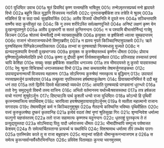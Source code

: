 001	युधिष्ठिर उवाच
001a	श्रुतं प्रियमिदं कृष्ण यत्त्वमर्हसि भाषितुम्
001c	तन्मेऽमृतरसप्रख्यं मनो ह्लादयते विभो
002a	बहूनि किल युद्धानि विजयस्य नराधिपैः
002c	पुनरासन्हृषीकेश तत्र तत्रेति मे श्रुतम्
003a	मन्निमित्तं हि स सदा पार्थः सुखविवर्जितः
003c	अतीव विजयो धीमानिति मे दूयते मनः
004a	सञ्चिन्तयामि वार्ष्णेय सदा कुन्तीसुतं रहः
004c	किं नु तस्य शरीरेऽस्ति सर्वलक्षणपूजिते
004e	अनिष्टं लक्षणं कृष्ण येन दुःखान्युपाश्नुते
005a	अतीव दुःखभागी स सततं कुन्तिनन्दनः
005c	न च पश्यामि बीभत्सोर्निन्द्यं गात्रेषु किञ्चन
005e	श्रोतव्यं चेन्मयैतद्वै तन्मे व्याख्यातुमर्हसि
006a	इत्युक्तः स हृषीकेशो ध्यात्वा सुमहदन्तरम्
006c	राजानं भोजराजन्यवर्धनो विष्णुरब्रवीत्
007a	न ह्यस्य नृपते किञ्चिदनिष्टमुपलक्षये
007c	ऋते पुरुषसिंहस्य पिण्डिकेऽस्यातिकायतः
008a	ताभ्यां स पुरुषव्याघ्रो नित्यमध्वसु युज्यते
008c	न ह्यन्यदनुपश्यामि येनासौ दुःखभाग्जयः
009a	इत्युक्तः स कुरुश्रेष्ठस्तथ्यं कृष्णेन धीमता
009c	प्रोवाच वृष्णिशार्दूलमेवमेतदिति प्रभो
010a	कृष्णा तु द्रौपदी कृष्णं तिर्यक्सासूयमैक्षत
010c	प्रतिजग्राह तस्यास्तं प्रणयं चापि केशिहा
010e	सख्युः सखा हृषीकेशः साक्षादिव धनञ्जयः
011a	तत्र भीमादयस्ते तु कुरवो यादवास्तथा
011c	रेमुः श्रुत्वा विचित्रार्था धनञ्जयकथा विभो
012a	तथा कथयतामेव तेषामर्जुनसङ्कथाः
012c	उपायाद्वचनान्मर्त्यो विजयस्य महात्मनः
013a	सोऽभिगम्य कुरुश्रेष्ठं नमस्कृत्य च बुद्धिमान्
013c	उपायातं नरव्याघ्रमर्जुनं प्रत्यवेदयत्
014a	तच्छ्रुत्वा नृपतिस्तस्य हर्षबाष्पाकुलेक्षणः
014c	प्रियाख्याननिमित्तं वै ददौ बहु धनं तदा
015a	ततो द्वितीये दिवसे महाञ्शब्दो व्यवर्धत
015c	आयाति पुरुषव्याघ्रे पाण्डवानां धुरन्धरे
016a	ततो रेणुः समुद्भूतो विबभौ तस्य वाजिनः
016c	अभितो वर्तमानस्य यथोच्चैःश्रवसस्तथा
017a	तत्र हर्षकला वाचो नराणां शुश्रुवेऽर्जुनः
017c	दिष्ट्याऽसि पार्थ कुशली धन्यो राजा युधिष्ठिरः
018a	कोऽन्यो हि पृथिवीं कृत्स्नामवजित्य सपार्थिवाम्
018c	चारयित्वा हयश्रेष्ठमुपायायादृतेऽर्जुनम्
019a	ये व्यतीता महात्मानो राजानः सगरादयः
019c	तेषामपीदृशं कर्म न किञ्चिदनुशुश्रुम
020a	नैतदन्ये करिष्यन्ति भविष्याः पृथिवीक्षितः
020c	यत्त्वं कुरुकुलश्रेष्ठ दुष्करं कृतवानिह
021a	इत्येवं वदतां तेषां नॄणां श्रुतिसुखा गिरः
021c	शृण्वन्विवेश धर्मात्मा फल्गुनो यज्ञसंस्तरम्
022a	ततो राजा सहामात्यः कृष्णश्च यदुनन्दनः
022c	धृतराष्ट्रं पुरस्कृत्य ते तं प्रत्युद्ययुस्तदा
023a	सोऽभिवाद्य पितुः पादौ धर्मराजस्य धीमतः
023c	भीमादींश्चापि सम्पूज्य पर्यष्वजत केशवम्
024a	तैः समेत्यार्चितस्तान्स प्रत्यर्च्य च यथाविधि
024c	विशश्रामाथ धर्मात्मा तीरं लब्ध्वेव पारगः
025a	एतस्मिन्नेव काले तु स राजा बभ्रुवाहनः
025c	मातृभ्यां सहितो धीमान्कुरूनभ्याजगाम ह
026a	स समेत्य कुरून्सर्वान्सर्वैस्तैरभिनन्दितः
026c	प्रविवेश पितामह्याः कुन्त्या भवनमुत्तमम्
